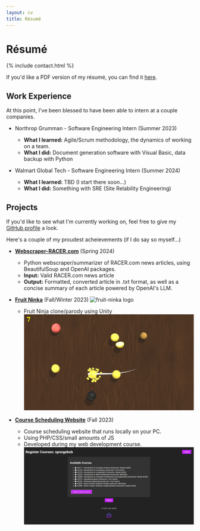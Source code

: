 ```yaml
---
layout: cv
title: Résumé
---
```


# Résumé

{% include contact.html %}

If you'd like a PDF version of my résumé, you can find it [here](https://drive.google.com/file/d/1yRzwOtNd4SAWK5yejcnW1IQZaES6J2e5/view?usp=sharing).

## Work Experience

At this point, I've been blessed to have been able to intern at a couple companies.

* Northrop Grumman - Software Engineering Intern (Summer 2023)
    + **What I learned:** Agile/Scrum methodology, the dynamics of working on a team.
    + **What I did:** Document generation software with Visual Basic, data backup with Python

* Walmart Global Tech - Software Engineering Intern (Summer 2024)
    + **What I learned:** TBD (I start there soon...)
    + **What I did:** Something with SRE (Site Relability Engineering)

## Projects
If you'd like to see what I'm currently working on, feel free to give my [GitHub profile](https://github.com/StayCool21) a look.

Here's a couple of my proudest acheievements (if I do say so myself...)

* [**Webscraper-RACER.com**](https://github.com/StayCool21/CS325_WebScraper) (Spring 2024)
    + Python webscraper/summarizer of RACER.com news articles, using BeautifulSoup and OpenAI packages.
    + **Input:** Valid RACER.com news article
    + **Output:** Formatted, converted article in .txt format, as well as a concise summary of each article powered by OpenAI's LLM.

* [**Fruit Ninka**](https://github.com/StayCool21/Fruit-Ninka) (Fall/Winter 2023)
    ![fruit-ninka logo](/assets/files/FruitNinkasmallrez.png/=200x200)
    + Fruit Ninja clone/parody using Unity
    ![gameplay-image](/assets/files/NormGamePlay.JPG)

* [**Course Scheduling Website**](https://github.com/StayCool21/CS234-Semester-Project) (Fall 2023)
    + Course scheduling website that runs locally on your PC.
    + Using PHP/CSS/small amounts of JS
    + Developed during my web development course.
    ![registration-ex](/assets/files/registernormal.JPG)

